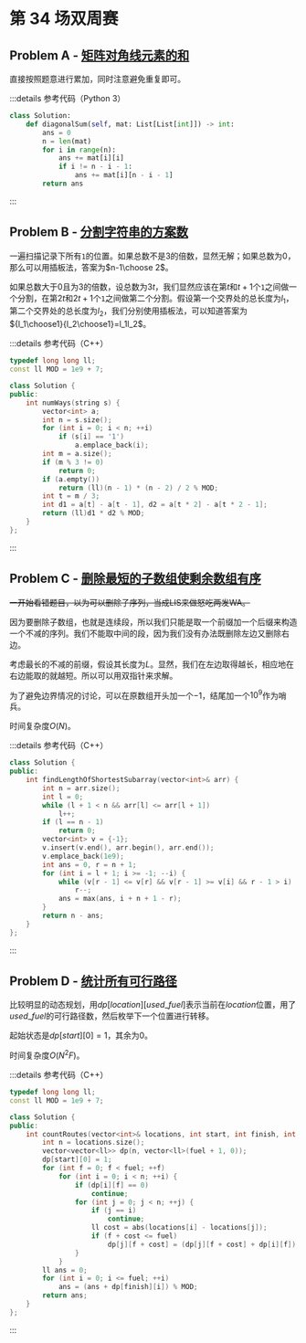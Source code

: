 # 第 34 场双周赛

## Problem A - [矩阵对角线元素的和](https://leetcode.cn/problems/matrix-diagonal-sum/)

直接按照题意进行累加，同时注意避免重复即可。

:::details 参考代码（Python 3）

```python
class Solution:
    def diagonalSum(self, mat: List[List[int]]) -> int:
        ans = 0
        n = len(mat)
        for i in range(n):
            ans += mat[i][i]
            if i != n - i - 1:
                ans += mat[i][n - i - 1]
        return ans
```

:::

## Problem B - [分割字符串的方案数](https://leetcode.cn/problems/number-of-ways-to-split-a-string/)

一遍扫描记录下所有`1`的位置。如果总数不是$3$的倍数，显然无解；如果总数为$0$，那么可以用插板法，答案为$n-1\choose 2$。

如果总数大于$0$且为$3$的倍数，设总数为$3t$，我们显然应该在第$t$和$t+1$个`1`之间做一个分割，在第$2t$和$2t+1$个`1`之间做第二个分割。假设第一个交界处的总长度为$l_1$，第二个交界处的总长度为$l_2$，我们分别使用插板法，可以知道答案为${l_1\choose1}{l_2\choose1}=l_1l_2$。

:::details 参考代码（C++）

```cpp
typedef long long ll;
const ll MOD = 1e9 + 7;

class Solution {
public:
    int numWays(string s) {
        vector<int> a;
        int n = s.size();
        for (int i = 0; i < n; ++i)
            if (s[i] == '1')
                a.emplace_back(i);
        int m = a.size();
        if (m % 3 != 0)
            return 0;
        if (a.empty())
            return (ll)(n - 1) * (n - 2) / 2 % MOD;
        int t = m / 3;
        int d1 = a[t] - a[t - 1], d2 = a[t * 2] - a[t * 2 - 1];
        return (ll)d1 * d2 % MOD;
    }
};
```

:::

## Problem C - [删除最短的子数组使剩余数组有序](https://leetcode.cn/problems/shortest-subarray-to-be-removed-to-make-array-sorted/)

~~一开始看错题目，以为可以删除子序列，当成LIS来做怒吃两发WA。~~

因为要删除子数组，也就是连续段，所以我们只能是取一个前缀加一个后缀来构造一个不减的序列。我们不能取中间的段，因为我们没有办法既删除左边又删除右边。

考虑最长的不减的前缀，假设其长度为$L$。显然，我们在左边取得越长，相应地在右边能取的就越短。所以可以用双指针来求解。

为了避免边界情况的讨论，可以在原数组开头加一个$-1$，结尾加一个$10^9$作为哨兵。

时间复杂度$O(N)$。

:::details 参考代码（C++）

```cpp
class Solution {
public:
    int findLengthOfShortestSubarray(vector<int>& arr) {
        int n = arr.size();
        int l = 0;
        while (l + 1 < n && arr[l] <= arr[l + 1])
            l++;
        if (l == n - 1)
            return 0;
        vector<int> v = {-1};
        v.insert(v.end(), arr.begin(), arr.end());
        v.emplace_back(1e9);
        int ans = 0, r = n + 1;
        for (int i = l + 1; i >= -1; --i) {
            while (v[r - 1] <= v[r] && v[r - 1] >= v[i] && r - 1 > i)
                r--;
            ans = max(ans, i + n + 1 - r);
        }
        return n - ans;
    }
};
```

:::

## Problem D - [统计所有可行路径](https://leetcode.cn/problems/count-all-possible-routes/)

比较明显的动态规划，用$dp[location][used\_fuel]$表示当前在$location$位置，用了$used\_fuel$的可行路径数，然后枚举下一个位置进行转移。

起始状态是$dp[start][0]=1$，其余为$0$。

时间复杂度$O(N^2F)$。

:::details 参考代码（C++）

```cpp
typedef long long ll;
const ll MOD = 1e9 + 7;

class Solution {
public:
    int countRoutes(vector<int>& locations, int start, int finish, int fuel) {
        int n = locations.size();
        vector<vector<ll>> dp(n, vector<ll>(fuel + 1, 0));
        dp[start][0] = 1;
        for (int f = 0; f < fuel; ++f)
            for (int i = 0; i < n; ++i) {
                if (dp[i][f] == 0)
                    continue;
                for (int j = 0; j < n; ++j) {
                    if (j == i)
                        continue;
                    ll cost = abs(locations[i] - locations[j]);
                    if (f + cost <= fuel)
                        dp[j][f + cost] = (dp[j][f + cost] + dp[i][f]) % MOD;
                }
            }
        ll ans = 0;
        for (int i = 0; i <= fuel; ++i)
            ans = (ans + dp[finish][i]) % MOD;
        return ans;
    }
};
```

:::
